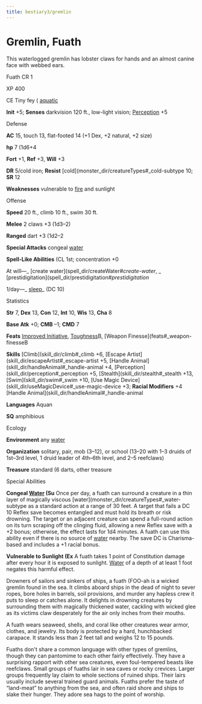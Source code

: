 ```yaml
---
title: bestiary3/gremlin
---
```

# Gremlin, Fuath

This waterlogged gremlin has lobster claws for hands and an almost canine face with webbed ears.

Fuath CR 1

XP 400

CE Tiny fey ( [aquatic](monster_dir/creatureTypes#_aquatic-subtype)

**Init** +5; **Senses** darkvision 120 ft., low-light vision; [Perception](skill_dir/perception#_perception) +5

Defense

**AC** 15, touch 13, flat-footed 14 (+1 Dex, +2 natural, +2 size)

**hp** 7 (1d6+4

**Fort** +1, **Ref** +3, **Will** +3

**DR** 5/cold iron; **Resist** [cold](monster_dir/creatureTypes#_cold-subtype 10; **SR** 12

**Weaknesses** vulnerable to [fire](monster_dir/creatureTypes#_fire-subtype) and sunlight

Offense

**Speed** 20 ft., climb 10 ft., swim 30 ft.

**Melee** 2 claws +3 (1d3–2)

**Ranged** dart +3 (1d2–2

**Special Attacks** congeal [water](monster_dir/creatureTypes#_water-subtype)

**Spell-Like Abilities** (CL 1st; concentration +0

At will—_ [create water](spell_dir/createWater#_create-water_, _ [prestidigitation](spell_dir/prestidigitation#_prestidigitation_

1/day—_ [sleep](spell_dir/sleep#_sleep)_ (DC 10)

Statistics

**Str** 7, **Dex** 13, **Con** 12, **Int** 10, **Wis** 13, **Cha** 8

**Base Atk** +0; **CMB** –1; **CMD** 7

**Feats** [Improved Initiative](feats#_improved-initiative), [Toughness](feats#_toughness)B, [Weapon Finesse](feats#_weapon-finesseB

**Skills** [Climb](skill_dir/climb#_climb +6, [Escape Artist](skill_dir/escapeArtist#_escape-artist +5, [Handle Animal](skill_dir/handleAnimal#_handle-animal +4, [Perception](skill_dir/perception#_perception +5, [Stealth](skill_dir/stealth#_stealth +13, [Swim](skill_dir/swim#_swim +10, [Use Magic Device](skill_dir/useMagicDevice#_use-magic-device +3; **Racial Modifiers** +4 [Handle Animal](skill_dir/handleAnimal#_handle-animal

**Languages** Aquan

**SQ** amphibious

Ecology

**Environment** any [water](monster_dir/creatureTypes#_water-subtype)

**Organization** solitary, pair, mob (3–12), or school (13–20 with 1–3 druids of 1st–3rd level, 1 druid leader of 4th–6th level, and 2–5 reefclaws)

**Treasure** standard (6 darts, other treasure

Special Abilities

**Congeal [Water](monster_dir/creatureTypes#_water-subtype) (Su** Once per day, a fuath can surround a creature in a thin layer of magically viscous [water](monster_dir/creatureTypes#_water-subtype as a standard action at a range of 30 feet. A target that fails a DC 10 Reflex save becomes entangled and must hold its breath or risk drowning. The target or an adjacent creature can spend a full-round action on its turn scraping off the clinging fluid, allowing a new Reflex save with a +2 bonus; otherwise, the effect lasts for 1d4 minutes. A fuath can use this ability even if there is no source of [water](monster_dir/creatureTypes#_water-subtype) nearby. The save DC is Charisma-based and includes a +1 racial bonus.

**Vulnerable to Sunlight (Ex** A fuath takes 1 point of Constitution damage after every hour it is exposed to sunlight. [Water](monster_dir/creatureTypes#_water-subtype) of a depth of at least 1 foot negates this harmful effect.

Drowners of sailors and sinkers of ships, a fuath (FOO-ah is a wicked gremlin found in the sea. It climbs aboard ships in the dead of night to sever ropes, bore holes in barrels, soil provisions, and murder any hapless crew it puts to sleep or catches alone. It delights in drowning creatures by surrounding them with magically thickened water, cackling with wicked glee as its victims claw desperately for the air only inches from their mouths.

A fuath wears seaweed, shells, and coral like other creatures wear armor, clothes, and jewelry. Its body is protected by a hard, hunchbacked carapace. It stands less than 2 feet tall and weighs 12 to 15 pounds.

Fuaths don't share a common language with other types of gremlins, though they can pantomime to each other fairly effectively. They have a surprising rapport with other sea creatures, even foul-tempered beasts like reefclaws. Small groups of fuaths lair in sea caves or rocky crevices. Larger groups frequently lay claim to whole sections of ruined ships. Their lairs usually include several trained guard animals. Fuaths prefer the taste of “land-meat” to anything from the sea, and often raid shore and ships to slake their hunger. They adore sea hags to the point of worship.

